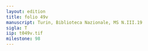 ```yaml
---
layout: edition
title: folio 49v
manuscript: Turin, Biblioteca Nazionale, MS N.III.19
sigla: T
iip: t049v.tif
milestone: 98
---
```

